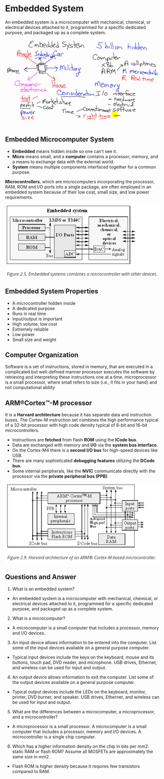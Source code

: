 # Embedded System

 An embedded system is a microcomputer with mechanical, chemical, or electrical devices attached to it, programmed for a specific dedicated purpose, and packaged up as a complete system.

 ![embedded system definition](./images/embedded_system_definition.png)

## Embedded Microcomputer System

* **Embedded** means hidden inside so one can’t see it. 
* **Micro** means small, and a **computer** contains a processor, memory, and a means to exchange data with the external world. 
* **System** means multiple components interfaced together for a common purpose.

**Microcontrollers**, which are microcomputers incorporating the processor, 
RAM, ROM and I/O ports into a single package, are often employed in an 
embedded system because of their low cost, small size, and low power requirements.

![embedded system arch](./images/embedded_system_arch.png)

## Embedded System Properties

* A microcontroller hidden inside
* A dedicated purpose
* Runs in real time
* Input/output is important
* High volume, low cost
* Extremely reliable
* Low power
* Small size and weight

## Computer Organization

Software is a set of instructions, stored in memory, that are executed in a complicated but well-defined manner
processor executes the software by retrieving and interpreting these instructions one at a time.
microprocessor is a small processor, where small refers to size (i.e., it fits in your hand) and not computational ability

## ARM®Cortex™-M processor

It is a **Harvard architecture** because it has separate data and instruction buses. The Cortex-M instruction set combines the high performance typical of a
32-bit processor with high code density typical of 8-bit and 16-bit
microcontrollers.

* Instructions are **fetched** from flash **ROM** using the **ICode bus**.
* Data are exchanged with memory and **I/O** via the **system bus interface**.
* On the Cortex-M4 there is a **second I/O bus** for high-speed devices like USB.
* There are many sophisticated **debugging features** utilizing the **DCode bus**.
* Some internal peripherals, like the **NVIC** communicate directly with the
processor via the **private peripheral bus (PPB)**.

![computer_arch_harvard](./images/computer_arch_harvard.png)


## Questions and Answer

1. What is an embedded system?

* An embedded system is a microcomputer with mechanical, chemical, or electrical 
devices attached to it, programmed for a specific dedicated purpose, and packaged up as a complete system.

2. What is a microcomputer?

* A microcomputer is a small computer that includes a processor, memory and I/O devices.

3. An input device allows information to be entered into the computer. 
List some of the input devices available on a general purpose computer.

* Typical input devices include the keys on the keyboard, mouse and its buttons, 
touch pad, DVD reader, and microphone. USB drives, Ethernet, and wireless can be used for input and output.

4. An output device allows information to exit the computer. 
List some of the output devices available on a general purpose computer.

* Typical output devices include the LEDs on the keyboard, monitor, printer, 
DVD burner, and speaker. USB drives, Ethernet, and wireless can be used for input and output.

5. What are the differences between a microcomputer, a microprocessor, and a microcontroller?

* A microprocessor is a small processor. A microcomputer is a small computer that 
includes a processor, memory and I/O devices. A microcontroller is a single chip computer.

6. Which has a higher information density on the chip in bits per mm2: static RAM or flash ROM? 
Assume all MOSFETs are approximately the same size in mm2.

* Flash ROM is higher density because it requires few transistors compared to RAM.




